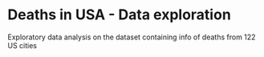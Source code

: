 # Deaths in USA - Data exploration
 Exploratory data analysis on the dataset containing info of deaths from 122 US cities

